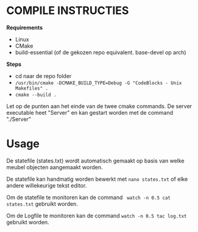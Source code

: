 # COMPILE INSTRUCTIES

<b> Requirements </b>
- Linux
- CMake
- build-essential (of de gekozen repo equivalent. base-devel op arch)

<b> Steps </b>
- cd naar de repo folder
- ``` /usr/bin/cmake -DCMAKE_BUILD_TYPE=Debug -G "CodeBlocks - Unix Makefiles" . ```
- ```cmake --build . ```

Let op de punten aan het einde van de twee cmake commands.
De server executable heet "Server" en kan gestart worden met de command "./Server"


# Usage

De statefile (states.txt) wordt automatisch gemaakt op basis van welke meubel objecten aangemaakt worden.

De statefile kan handmatig worden bewerkt met ```nano states.txt``` of elke andere willekeurige tekst editor.

Om de statefile te monitoren kan de command ``` watch -n 0.5 cat states.txt``` gebruikt worden.

Om de Logfile te monitoren kan de command ```watch -n 0.5 tac log.txt``` gebruikt worden.
